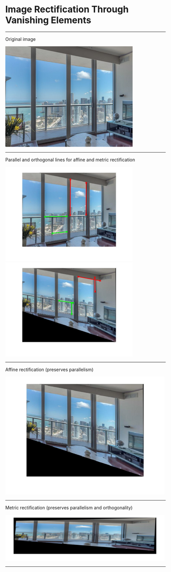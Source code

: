 # Image Rectification Through Vanishing Elements

-----------------------

Original image

<img src="images/window2.jpg" width="400">

-----------------------

Parallel and orthogonal lines for affine and metric rectification

<img src="results/window2_parallel_lines.jpg" width="400"> <img src="results/window2_perpendicular_lines.jpg" width="400">

-----------------------

Affine rectification (preserves parallelism)

<img src="results/window2_affine_rect.jpg" width="500">

-----------------------

Metric rectification (preserves parallelism and orthogonality)

<img src="results/window2_metric_rect.jpg" width="500">

-----------------------
